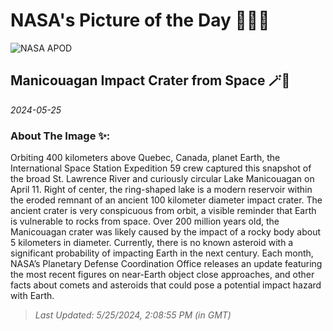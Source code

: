 
# NASA's Picture of the Day 🧑‍🚀💫

  ![NASA APOD](https://apod.nasa.gov/apod/image/2405/iss059e019043.jpg)
  
  ## Manicouagan Impact Crater from Space 🪄🌌
  
  _2024-05-25_
  
  ### About The Image ✨: 
  
  Orbiting 400 kilometers above Quebec, Canada, planet Earth, the International Space Station Expedition 59 crew captured this snapshot of the broad St. Lawrence River and curiously circular Lake Manicouagan on April 11. Right of center, the ring-shaped lake is a modern reservoir within the eroded remnant of an ancient 100 kilometer diameter impact crater. The ancient crater is very conspicuous from orbit, a visible reminder that Earth is vulnerable to rocks from space. Over 200 million years old, the Manicouagan crater was likely caused by the impact of a rocky body about 5 kilometers in diameter.  Currently, there is no known asteroid with a significant probability of impacting Earth in the next century.  Each month, NASA’s Planetary Defense Coordination Office releases an update featuring the most recent figures on near-Earth object close approaches, and other facts about comets and asteroids that could pose a potential impact hazard with Earth.
  
  
  
  > _Last Updated: 5/25/2024, 2:08:55 PM (in GMT)_
  